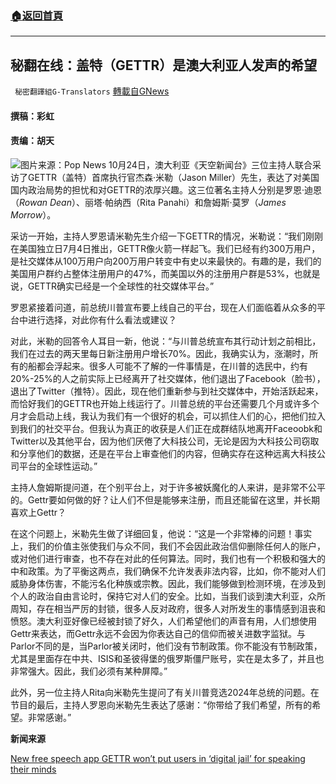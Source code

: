 ###  [:house:返回首頁](https://github.com/ourhimalayas/txt)
---


## 秘翻在线：盖特（GETTR）是澳大利亚人发声的希望
` 秘密翻譯組G-Translators` [轉載自GNews](https://gnews.org/zh-hans/1615847/)

#### 撰稿：彩虹 

#### 责编：胡天
![](https://assets.gnews.org/wp-content/uploads/2021/10/image-443.png)图片来源：Pop News
10月24日，澳大利亚《天空新闻台》三位主持人联合采访了GETTR（盖特）首席执行官杰森·米勒（Jason Miller）先生，表达了对美国国内政治局势的担忧和对GETTR的浓厚兴趣。这三位著名主持人分别是罗恩·迪恩（*Rowan Dean*）、丽塔·帕纳西（Rita Panahi）和詹姆斯·莫罗（*James Morrow*）。

采访一开始，主持人罗恩请米勒先生介绍一下GETTR的情况，米勒说：“我们刚刚在美国独立日7月4日推出，GETTR像火箭一样起飞。我们已经有约300万用户，是社交媒体从100万用户向200万用户转变中有史以来最快的。有趣的是，我们的美国用户群约占整体注册用户的47%，而美国以外的注册用户群是53%，也就是说，GETTR确实已经是一个全球性的社交媒体平台。”

罗恩紧接着问道，前总统川普宣布要上线自己的平台，现在人们面临着从众多的平台中进行选择，对此你有什么看法或建议？

对此，米勒的回答令人耳目一新，他说：“与川普总统宣布其行动计划之前相比，我们在过去的两天里每日新注册用户增长70%。因此，我确实认为，涨潮时，所有的船都会浮起来。很多人可能不了解的一件事情是，在川普的选民中，约有20%-25%的人之前实际上已经离开了社交媒体，他们退出了Facebook（脸书），退出了Twitter（推特）。因此，现在他们重新参与到社交媒体中，开始活跃起来，而恰好我们的GETTR也开始上线运行了。川普总统的平台还需要几个月或许多个月才会启动上线，我认为我们有一个很好的机会，可以抓住人们的心，把他们拉入到我们的社交平台。但我认为真正的收获是人们正在成群结队地离开Faceoobk和Twitter以及其他平台，因为他们厌倦了大科技公司，无论是因为大科技公司窃取和分享他们的数据，还是在平台上审查他们的内容，但确实存在这种远离大科技公司平台的全球性运动。”

主持人詹姆斯提问道，在个别平台上，对于许多被妖魔化的人来讲，是非常不公平的。Gettr要如何做的好？让人们不但是能够来注册，而且还能留在这里，并长期喜欢上Gettr？

在这个问题上，米勒先生做了详细回复，他说：“这是一个非常棒的问题！事实上，我们的价值主张使我们与众不同，我们不会因此政治信仰删除任何人的账户，或对他们进行审查，也不存在对此的任何算法。同时，我们也有一个积极和强大的中和政策。为了平衡这两点，我们确保不允许发表非法内容，比如，你不能对人们威胁身体伤害，不能污名化种族或宗教。因此，我们能够做到检测环境，在涉及到个人的政治自由言论时，保持它对人们的安全。比如，当我们谈到澳大利亚，众所周知，存在相当严厉的封锁，很多人反对政府，很多人对所发生的事情感到沮丧和愤怒。澳大利亚好像已经被封锁了好久，人们希望他们的声音有用，人们想使用Gettr来表达，而Gettr永远不会因为你表达自己的信仰而被关进数字监狱。与Parlor不同的是，当Parlor被关闭时，他们没有节制政策。你不能没有节制政策，尤其是里面存在中共、ISIS和圣彼得堡的俄罗斯僵尸账号，实在是太多了，并且也非常强大。因此，我们必须有某种屏障。”

此外，另一位主持人Rita向米勒先生提问了有关川普竞选2024年总统的问题。在节目的最后，主持人罗恩向米勒先生表达了感谢：“你带给了我们希望，所有的希望。非常感谢。”

**新闻来源**

[New free speech app GETTR won’t put users in ‘digital jail’ for speaking their minds](https://www.skynews.com.au/opinion/outsiders/new-free-speech-app-gettr-wont-put-users-in-digital-jail-for-speaking-their-minds/video/bb3cc4507e39c15cce065758348f6fc3)
